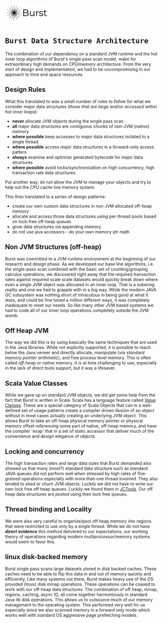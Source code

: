 ![Burst](../../../documentation/burst_small.png)

# `Burst Data Structure Architecture`
The combination of our dependency on a standard JVM runtime
and the hot inner loop algorithms of Burst's single pass scan model,
make for extraordinary high demands on CPU/memory architecture.
From the very start of design and implementation, we had to 
be uncompromising in our approach to time and space resources.

## Design Rules
What this translated to was a small number of rules to follow for what we consider
major data structures (_those that are large and/or accessed within hot inner loops_):
* **never** allocate JVM objects during the single pass scan.
* **all** major data structures are contiguous chunks of non-JVM (_native_) memory
* **where possible** keep accesses to major data structures isolated to a single thread
* **where possible** access major data structures in a forward-only access pattern
* **always** examine and optimize generated bytecode for major data structures
* **where possible** avoid locks/synchronization on high concurrency, high
transaction rate data structures.

Put another way, do not allow the JVM to manage your objects and try to help out
the CPU cache line memory system.

This then translated to a series of design patterns:
* create our own custom data structures in non JVM allocated off-heap memory
* allocate and access those data structures using per-thread pools based on lock-free off-heap
queues
* grow data structures via appending memory
* do not use java accessors - do your own memory ptr math

## Non JVM Structures (off-heap)
Burst was committed to a JVM runtime environment at the beginning of our research and design
phase. As we developed our base line algorithms, i.e. the single-pass scan combined with
the basic set of counting/grouping calculus operations, we discovered right away
that the required transaction 
rates against required scale scale datasets would quickly break down where even a single JVM object
was allocated in an inner loop. That is a sobering reality and one we had to grapple with in a big way.
While the modern JAVA GC subsystem was nothing short of miraculous in being good at what it does, 
and could be fine tuned a million different ways, it was completely inadequate to meet our needs.
So like many other JVM based systems we had to code all of our inner loop operations completely
outside the JVM womb.

## Off Heap JVM
The way we did this is by using basically the same techniques that are used in the Java libraries. 
While not explicitly supported, it is possible to reach below the Java veneer and directly
allocate, manipulate (_via standard memory pointer arithmetic_), and free process level memory. 
This is often called _off-heap_ or _native_ memory. It is at time challenging to use, especially
in the lack of direct tools support, but it was a lifesaver.

## Scala Value Classes
While we gave up on standard JVM objects, we did get some help from
the fact that Burst is written in Scala. Scala has a language 
feature called 
[Value Classes](https://docs.scala-lang.org/overviews/core/value-classes.html). 
These are a special category of Scala Objects that  can
in a well-defined set of usage patterns create a compiler driven _illusion_ of an object
without in most cases actually creating an underlying JVM object.
This allows Burst to take an off-heap physical memory pointer or physical memory offset referencing some part
of native, off-heap memory, and have the compiler 'wrap' that in a set of static
accessor that deliver much of the
convenience and design elegance of objects.

## Locking and concurrency
The high transaction rates and large data sizes that Burst demanded also showed us that
many (most?) standard data structure such as standard JAVA queues did not perform well when stressed by
high rates of fine-grained operations especially with more than one thread involved. They also tended
to _shed_ or _churn_ JVM objects. Luckily we did not have to write our own lock free off heap queues.
Luckily we found them in [JCTools](https://github.com/JCTools/JCTools). Our off heap data structures
are _pooled_ using their lock free queues.

## Thread binding and Locality
We were also very careful to organize/pool off heap memory into regions that were restricted to
use only by a single thread. While we do not have **direct evidence** this method delivered
to our expectations, our working theory of operations regarding modern multiprocessor/memory
systems would seem to favor this.

## linux disk-backed memory
Burst single pass scans large datasets stored in disk backed caches. 
These caches need to be able to flip this data
 in and out of memory quickly and efficiently. Like
many systems out there, Burst makes heavy use of the OS provided (linux) disk mmap operations.
These operations can be coaxed to work with our off-heap data structures. The combination of 
off heap, mmap, regions, caching, async IO, all come together harmoniously in standard Java lib
disk operations. This allows us to outsource much of our memory management to the
operating system. This performed very well for us especially since we also scanned memory
in a forward only mode which works well with standard OS aggressive page prefetching models.

